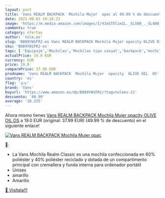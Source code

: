 ```yaml
---
layout: post
title: 'Vans REALM BACKPACK  Mochila Mujer  opac al 49.99 % de descuento'
date: 2021-08-03 19:16:23
image: 'https://m.media-amazon.com/images/I/41mSTXlim1L._SL500_._SL400_.jpg'
comments: true
category: ofertas
author: 'tole.es'
slug: 'B089YW1FR2-es Vans REALM BACKPACK Mochila Mujer opacity OLIVE OIL OS'
sku: 'B089YW1FR2-es'
tags: [ 'Equipaje','Mochilas','Mochilas tipo casual','backpack','mochila','vans', ]
actualPrice: 19.0 EUR
currency: EUR
price: 19.0
comparePrice: 37.99 EUR
prodname: 'Vans REALM BACKPACK  Mochila Mujer  opacity  OLIVE OIL  OS'
country: 'es'
flag: '🇪🇸'
brand: 'Vans'
buyurl: 'https://www.amazon.es/dp/B089YW1FR2/?tag=tolees-21'
descuento: '49.99'
average: '18.225'
---
```


Ahora mismo tienes [Vans REALM BACKPACK  Mochila Mujer  opacity  OLIVE OIL  OS](https://www.amazon.es/dp/B089YW1FR2/?tag=tolees-21) a 19.0 EUR (original: 37.99 EUR) (49.99 %  de descuento) en el siguiente enlace!

[![Vans REALM BACKPACK  Mochila Mujer  opac](https://m.media-amazon.com/images/I/41mSTXlim1L._SL500_._SL400_.jpg)](https://www.amazon.es/dp/B089YW1FR2/?tag=tolees-21)

🔎:

- La Vans Mochila Realm Classic es una mochila confeccionada en 60% poliéster y 40% poliéster reciclado y dotada de un compartimento principal con cremallera y funda interna para ordenador portátil
- Unisex
- amarillo
- Amarillo

[🛒 Visítala!!!](https://www.amazon.es/dp/B089YW1FR2/?tag=tolees-21)
